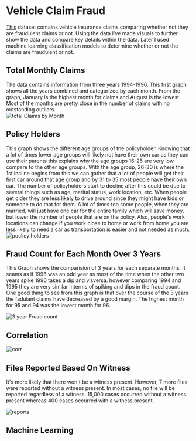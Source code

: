 # Vehicle Claim Fraud
[This](https://www.kaggle.com/shivamb/vehicle-claim-fraud-detection) dataset contains vehicle insurance claims comparing whether not they are fraudulent claims or not. Using the data I've made visuals to further show the data and compare key details within the data. Later I used machine learning classification models to determine whether or not the claims are fraudulent or not.

## Total Monthly Claims
The data contains information from three years 1994-1996. This first graph shows all the years combined and categorized by each month. From the graph, January is the highest month for claims and August is the lowest. Most of the months are pretty close in the number of claims with no outstanding outliers.  
![total Claims by Month](https://user-images.githubusercontent.com/88803320/146809108-b92a6220-811c-40ff-9309-d24e44821fec.png)


## Policy Holders
This graph shows the different age groups of the policyholder. Knowing that a lot of times lower age groups will likely not have their own car as they can use their parents this explains why the age groups 16-25 are very low compare to the other age groups. With the age group, 26-30 is where the 1st incline begins from this we can gather that a lot of people will get their first car around that age group and by 31 to 35 most people have their own car. The number of policyholders start to decline after this could be due to several things such as age, marital status, work location, etc. When people get older they are less likely to drive around since they might have kids or someone to do that for them. A lot of times too some people, when they are married, will just have one car for the entire family which will save money, but lower the number of people that are on the policy. Also, people's work locations can change if you work close to home or work from home you are less likely to need a car as transportation is easier and not needed as much. 
![poclicy holders](https://user-images.githubusercontent.com/88803320/146809114-54f866b7-870d-44ff-8e29-fe51f11551fe.png)


## Fraud Count for Each Month Over 3 Years
This Graph shows the comparision of 3 years for each separate months. It seams as if 1996 was an odd year as most of the time when the other two years spike 1996 takes a dip and visversa. however comparing 1994 and 1995 they are very similar interms of spiking and dips in the fraud count. One good thing to see from this graph is that over the course of the 3 years the fadulant claims have decreased by a good margin. The highest month for 95 and 94 was the lowest month for 96. 

![3 year Fruad count](https://user-images.githubusercontent.com/88803320/146809119-22b6d9a1-0f6d-4276-9380-3fc04a3b82b8.png)


## Correlation 
![corr](https://user-images.githubusercontent.com/88803320/147151370-7c576902-efac-41f0-830d-4db3053fd99a.png)

## Files Reported Based On Witness
It's more likely that there won't be a witness present. However, 7 more files were reported without a witness present. In most cases, no file will be reported regardless of a witness. 15,000 cases occurred without a witness present whereas 400 cases occurred with a witness present. 

![reports](https://user-images.githubusercontent.com/88803320/147151777-041f49bc-bcfa-4e25-97ee-607d1bf0c4ec.png)


## Machine Learning

